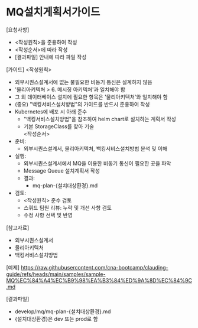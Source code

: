 # MQ설치게획서가이드 

[요청사항]  
- <작성원칙>을 준용하여 작성
- <작성순서>에 따라 작성
- [결과파일] 안내에 따라 파일 작성 

[가이드]
<작성원칙>
- 외부시퀀스설계서에 없는 불필요한 비동기 통신은 설계하지 않음  
- '물리아키텍처 > 6. 메시징 아키텍처'과 일치해야 함
- 그 외 데이터베이스 설치에 필요한 항목은 '물리아키텍처'와 일치해야 함  
- (중요) "백킹서비스설치방법"의 가이드를 반드시 준용하여 작성   
- Kubernetes에 배포 시 아래 준수  
  - "백킹서비스설치방법"을 참조하여 helm chart로 설치하는 계획서 작성
  - 기본 StorageClass를 찾아 기술  
<작성순서>
- 준비:
  - 외부시퀀스설계서, 물리아키텍처, 백킹서비스설치방법 분석 및 이해 
- 실행:   
  - 외부시퀀스설계서에서 MQ을 이용한 비동기 통신이 필요한 곳을 파악  
  - Message Queue 설치계획서 작성 
  - 결과: 
    - mq-plan-{설치대상환경}.md
- 검토:
  - <작성원칙> 준수 검토
  - 스쿼드 팀원 리뷰: 누락 및 개선 사항 검토
  - 수정 사항 선택 및 반영 

[참고자료]
- 외부시퀀스설계서
- 물리아키텍처
- 백킹서비스설치방법

[예제]
https://raw.githubusercontent.com/cna-bootcamp/clauding-guide/refs/heads/main/samples/sample-MQ%EC%84%A4%EC%B9%98%EA%B3%84%ED%9A%8D%EC%84%9C.md

[결과파일]
- develop/mq/mq-plan-{설치대상환경}.md
- {설치대상환경}은 dev 또는 prod로 함

